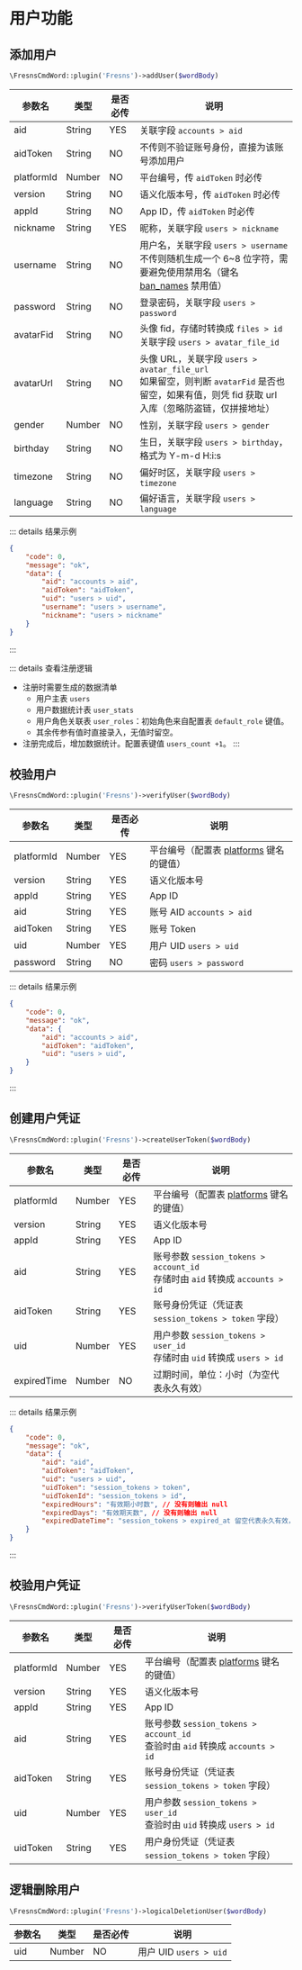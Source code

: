 # 用户功能

## 添加用户

```php
\FresnsCmdWord::plugin('Fresns')->addUser($wordBody)
```
| 参数名 | 类型 | 是否必传 | 说明 |
| --- | --- | --- | --- |
| aid | String | YES | 关联字段 `accounts > aid` |
| aidToken | String | NO | 不传则不验证账号身份，直接为该账号添加用户 |
| platformId | Number | NO | 平台编号，传 `aidToken` 时必传 |
| version | String | NO | 语义化版本号，传 `aidToken` 时必传 |
| appId | String | NO | App ID，传 `aidToken` 时必传 |
| nickname | String | YES | 昵称，关联字段 `users > nickname` |
| username | String | NO | 用户名，关联字段 `users > username`<br>不传则随机生成一个 6~8 位字符，需要避免使用禁用名（键名 [ban_names](../../database/dictionary/ban-names.md) 禁用值） |
| password | String | NO | 登录密码，关联字段 `users > password` |
| avatarFid | String | NO | 头像 fid，存储时转换成 `files > id`<br>关联字段 `users > avatar_file_id` |
| avatarUrl | String | NO | 头像 URL，关联字段 `users > avatar_file_url`<br>如果留空，则判断 `avatarFid` 是否也留空，如果有值，则凭 fid 获取 url 入库（忽略防盗链，仅拼接地址） |
| gender | Number | NO | 性别，关联字段 `users > gender` |
| birthday | String | NO | 生日，关联字段 `users > birthday`，格式为 Y-m-d H:i:s |
| timezone | String | NO | 偏好时区，关联字段 `users > timezone` |
| language | String | NO | 偏好语言，关联字段 `users > language` |

::: details 结果示例
```json
{
    "code": 0,
    "message": "ok",
    "data": {
        "aid": "accounts > aid",
        "aidToken": "aidToken",
        "uid": "users > uid",
        "username": "users > username",
        "nickname": "users > nickname"
    }
}
```
:::

::: details 查看注册逻辑
- 注册时需要生成的数据清单
    - 用户主表 `users`
    - 用户数据统计表 `user_stats`
    - 用户角色关联表 `user_roles`：初始角色来自配置表 `default_role` 键值。
    - 其余传参有值时直接录入，无值时留空。
- 注册完成后，增加数据统计。配置表键值 `users_count +1`。
:::

## 校验用户

```php
\FresnsCmdWord::plugin('Fresns')->verifyUser($wordBody)
```
| 参数名 | 类型 | 是否必传 | 说明 |
| --- | --- | --- | --- |
| platformId | Number | YES | 平台编号（配置表 [platforms](../../database/dictionary/platforms.md) 键名的键值） |
| version | String | YES | 语义化版本号 |
| appId | String | YES | App ID |
| aid | String | YES | 账号 AID `accounts > aid` |
| aidToken | String | YES | 账号 Token |
| uid | Number | YES | 用户 UID `users > uid` |
| password | String | NO | 密码 `users > password` |

::: details 结果示例
```json
{
    "code": 0,
    "message": "ok",
    "data": {
        "aid": "accounts > aid",
        "aidToken": "aidToken",
        "uid": "users > uid",
    }
}
```
:::

## 创建用户凭证

```php
\FresnsCmdWord::plugin('Fresns')->createUserToken($wordBody)
```
| 参数名 | 类型 | 是否必传 | 说明 |
| --- | --- | --- | --- |
| platformId | Number | YES | 平台编号（配置表 [platforms](../../database/dictionary/platforms.md) 键名的键值） |
| version | String | YES | 语义化版本号 |
| appId | String | YES | App ID |
| aid | String | YES | 账号参数 `session_tokens > account_id`<br>存储时由 `aid` 转换成 `accounts > id` |
| aidToken | String | YES | 账号身份凭证（凭证表 `session_tokens > token` 字段） |
| uid | Number | YES | 用户参数 `session_tokens > user_id`<br>存储时由 `uid` 转换成 `users > id` |
| expiredTime | Number | NO | 过期时间，单位：小时（为空代表永久有效） |

::: details 结果示例
```json
{
    "code": 0,
    "message": "ok",
    "data": {
        "aid": "aid",
        "aidToken": "aidToken",
        "uid": "users > uid",
        "uidToken": "session_tokens > token",
        "uidTokenId": "session_tokens > id",
        "expiredHours": "有效期小时数", // 没有则输出 null
        "expiredDays": "有效期天数", // 没有则输出 null
        "expiredDateTime": "session_tokens > expired_at 留空代表永久有效，格式为 Y-m-d H:i:s", // 没有则输出 null
    }
}
```
:::

## 校验用户凭证

```php
\FresnsCmdWord::plugin('Fresns')->verifyUserToken($wordBody)
```
| 参数名 | 类型 | 是否必传 | 说明 |
| --- | --- | --- | --- |
| platformId | Number | YES | 平台编号（配置表 [platforms](../../database/dictionary/platforms.md) 键名的键值） |
| version | String | YES | 语义化版本号 |
| appId | String | YES | App ID |
| aid | String | YES | 账号参数 `session_tokens > account_id`<br>查验时由 `aid` 转换成 `accounts > id` |
| aidToken | String | YES | 账号身份凭证（凭证表 `session_tokens > token` 字段） |
| uid | Number | YES | 用户参数 `session_tokens > user_id`<br>查验时由 `uid` 转换成 `users > id` |
| uidToken | String | YES | 用户身份凭证（凭证表 `session_tokens > token` 字段） |

## 逻辑删除用户

```php
\FresnsCmdWord::plugin('Fresns')->logicalDeletionUser($wordBody)
```
| 参数名 | 类型 | 是否必传 | 说明 |
| --- | --- | --- | --- |
| uid | Number | NO | 用户 UID `users > uid` |
